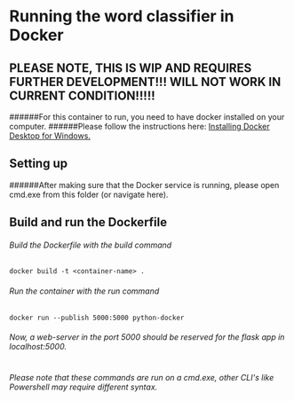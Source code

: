 # Running the word classifier in Docker
## PLEASE NOTE, THIS IS WIP AND REQUIRES FURTHER DEVELOPMENT!!! WILL NOT WORK IN CURRENT CONDITION!!!!!
######For this container to run, you need to have docker installed on your computer. 
######Please follow the instructions here: [Installing Docker Desktop for Windows.](https://docs.docker.com/docker-for-windows/install/)

## Setting up
######After making sure that the Docker service is running, please open cmd.exe from this folder (or navigate here).


## Build and run the Dockerfile

###### Build the Dockerfile with the build command
```
docker build -t <container-name> .
```

###### Run the container with the run command
```
docker run --publish 5000:5000 python-docker
```
###### Now, a web-server in the port 5000 should be reserved for the flask app in localhost:5000.
#
###### Please note that these commands are run on a cmd.exe, other CLI's like Powershell may require different syntax.